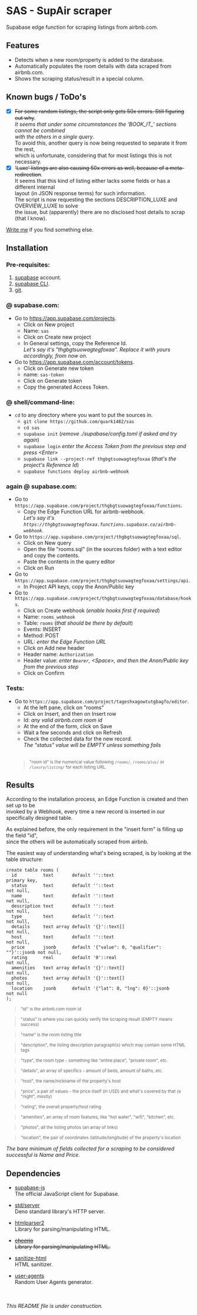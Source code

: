 # SAS - SupAir scraper
Supabase edge function for scraping listings from airbnb.com.


Features
--------

* Detects when a new room/property is added to the database.
* Automatically populates the room details with data scraped from airbnb.com.
* Shows the scraping status/result in a special column.


Known bugs / ToDo's
-------------------

- [x] ~~For some random listings, the script only gets 50x errors. Still figuring out why~~.
<br>*It seems that under some circumnstances the 'BOOK_IT_' sections cannot be combined
<br>with the others in a single query*.
<br>To avoid this, another query is now being requested to separate it from the rest,
<br>which is unfortunate, considering that for most listings this is not necessary.
- [x] ~~'Luxe' listings are also causing 50x errors as well, because of a meta-redirection~~.
<br>It seems that this kind of listing either lacks some fields or has a different internal
<br>layout (in JSON response terms) for such information.
<br>The script is now requesting the sections DESCRIPTION_LUXE and OVERVIEW_LUXE to solve
<br>the issue, but (apparently) there are no disclosed host details to scrap (that I know).

[Write me](mailto:quark1482@protonmail.com?subject=[GitHub]%20SAS) if you find something else.


Installation
------------

### Pre-requisites:

1. [supabase](https://app.supabase.com/sign-up) account.
2. [supabase CLI](https://supabase.com/docs/guides/cli).
3. [git](https://git-scm.com/downloads).

### @ supabase.com:

* Go to https://app.supabase.com/projects.
    - Click on New project
    - Name: `sas`
    - Click on Create new project
    - In General settings, copy the Reference Id.
    <br>_Let's say it's "thgbgtsuowagtegfoxaa". Replace it with yours accordingly, from now on._
* Go to https://app.supabase.com/account/tokens.
    - Click on Generate new token
    - name: `sas-token`
    - Click on Generate token
    - Copy the generated Access Token.

### @ shell/command-line:

* `cd` to any directory where you want to put the sources in.
    - `git clone https://github.com/quark1482/sas`
    - `cd sas`
    - `supabase init` (_remove ./supabase/config.toml if asked and try again_)
    - `supabase login` _enter the Access Token from the previous step and press \<Enter\>_
    - `supabase link --project-ref thgbgtsuowagtegfoxaa` (_that's the project's Reference Id_)
    - `supabase functions deploy airbnb-webhook`

### again @ supabase.com:

* Go to ` https://app.supabase.com/project/thgbgtsuowagtegfoxaa/functions `.
    - Copy the Edge Function URL for airbnb-webhook.
    <br>_Let's say it's ` https://thgbgtsuowagtegfoxaa.functions.supabase.co/airbnb-webhook `._
* Go to ` https://app.supabase.com/project/thgbgtsuowagtegfoxaa/sql `.
    - Click on New query
    - Open the file "rooms.sql" (in the sources folder) with a text editor and copy the contents.
    - Paste the contents in the query editor
    - Click on Run
* Go to ` https://app.supabase.com/project/thgbgtsuowagtegfoxaa/settings/api `.
    - In Project API keys, copy the Anon/Public key
* Go to ` https://app.supabase.com/project/thgbgtsuowagtegfoxaa/database/hooks `.
    - Click on Create webhook (_enable hooks first if required_)
    - Name: `rooms_webhook`
    - Table: `rooms` (_that should be there by default_)
    - Events: INSERT
    - Method: POST
    - URL: _enter the Edge Function URL_
    - Click on Add new header
    - Header name: `Authorization`
    - Header value: _enter `Bearer`, \<Space\>, and then the Anon/Public key from the previous step_
    - Click on Confirm

### Tests:

* Go to ` https://app.supabase.com/project/tageshxagowtutgbagfo/editor `.
    - At the left pane, click on "rooms"
    - Click on Insert, and then on Insert row
    - Id: _any valid airbnb.com room id_
    - At the end of the form, click on Save
    - Wait a few seconds and click on Refresh
    - Check the collected data for the new record.
    <br>_The "status" value will be EMPTY unless something fails_<br><br>
    ><sup>"room id" is the numerical value following ` /rooms/ `, ` /rooms/plus/ ` or ` /luxury/listing/ ` for each listing URL.</sup>


Results
-------

According to the installation process, an Edge Function is created and then set up to be
<br>invoked by a Webhook, every time a new record is inserted in our specifically designed table.

As explained before, the only requirement in the "insert form" is filling up the field "id",
<br>since the others will be automatically scraped from airbnb.

The easiest way of understanding what's being scraped, is by looking at the table structure:

```
create table rooms (
  id          text       default ''::text                               primary key,
  status      text       default ''::text                               not null,
  name        text       default ''::text                               not null,
  description text       default ''::text                               not null,
  type        text       default ''::text                               not null,
  details     text array default '{}'::text[]                           not null,
  host        text       default ''::text                               not null,
  price       jsonb      default '{"value": 0, "qualifier": ""}'::jsonb not null,
  rating      real       default '0'::real                              not null,
  amenities   text array default '{}'::text[]                           not null,
  photos      text array default '{}'::text[]                           not null,
  location    jsonb      default '{"lat": 0, "lng": 0}'::jsonb          not null
);
```

><sup>"id" is the airbnb.com room id</sup>

><sup>"status" is where you can quickly verify the scraping result (EMPTY means success)</sup>

><sup>"name" is the room listing title</sup>

><sup>"description", the listing description paragraph(s) which may contain some HTML tags </sup>

><sup>"type", the room type - something like "entire place", "private room", etc. </sup>

><sup>"details", an array of specifics - amount of beds, amount of baths, etc. </sup>

><sup>"host", the name/nickname of the property's host</sup>

><sup>"price", a pair of values - the price itself (in USD) and what's covered by that (a "night", mostly) </sup>

><sup>"rating", the overall property/host rating</sup>

><sup>"amenities", an array of room features, like "hot water", "wifi", "kitchen", etc. </sup>

><sup>"photos", all the listing photos (an array of links)</sup>

><sup>"location", the pair of coordinates (latitude/longitude) of the property's location</sup>

_The bare minimum of fields collected for a scraping to be considered successful is Name and Price._


Dependencies
------------

* [supabase-js](https://github.com/supabase/supabase-js)
<br>The official JavaScript client for Supabase.

* [std/server](https://deno.land/std@0.177.0/http/server.ts)
<br>Deno standard library's HTTP server.

* [htmlparser2](https://github.com/fb55/htmlparser2)
<br>Library for parsing/manipulating HTML.

* ~~[cheerio](https://github.com/cheeriojs/cheerio)~~
~~<br>Library for parsing/manipulating HTML.~~

* [sanitize-html](https://github.com/apostrophecms/sanitize-html)
<br>HTML sanitizer.

* [user-agents](https://github.com/intoli/user-agents)
<br>Random User Agents generator.


<br><br>
_This README file is under construction._